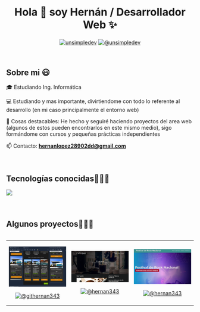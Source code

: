 <h1 align="center">Hola 👋  soy Hernán / Desarrollador Web ✨ </h1> 

<p align="center">
<a href="www.linkedin.com/in/hernán-lopéz" target="blank"><img align="center" src="https://img.shields.io/badge/LinkedIn-0077B5?style=for-the-badge&logo=linkedin&logoColor=white" alt="unsimpledev"/></a>
<a href = "mailto:hernanlopez28902dd@gmail.com" target="blank"><img align="center" src="https://img.shields.io/badge/Gmail-D14836?style=for-the-badge&logo=gmail&logoColor=white" alt="@unsimpledev"  /></a>
  </p>
<br>
<h2>Sobre mi 😃</h2>
<!--Intro start-->

<p align="left">
🎓 Estudiando Ing. Informática 
  
💻 Estudiando y mas importante, divirtiendome con todo lo referente al desarrollo (en mi caso principalmente el entorno web)

📝 Cosas destacables: He hecho y seguiré haciendo proyectos del area web (algunos de estos pueden encontrarlos en este mismo medio), sigo formándome con cursos y pequeñas prácticas independientes


📫 Contacto: **hernanlopez28902dd@gmail.com**
<!--Intro end-->
  </p>
<br>

<h2 >Tecnologías conocidas👨🏻‍💻</h2>
<!--tech stack icons-->
<p align="left">
  <a href="https://skillicons.dev">
    <img src="https://skillicons.dev/icons?i=php,flutter,py,css,html,js,nodejs,mysql,git,github,docker,vscode,linux,&perline=12" />
  </a>
</p>
<br>
<!-------------------------->
<div id="proyectos">
<h2 >Algunos proyectos👨🏻‍💻</h2>

<table align="left" >
<tr border="none">
  <td width="25%" align="center">
    <p align="center">
     <a href="https://github.com/Hernan343/Bienes_Raices-En-proceso-" title="Bienes Raices [En proceso]">
        <img align="center" width=100% src="https://github.com/Hernan343/Hernan343/blob/main/ejemplo.png"   alt="bienesraices" /></a>
      </p>
    <p align="center">
      <a href="https://github.com/Hernan343/Bienes_Raices-En-proceso-" target="blank"><img align="center" src="https://img.shields.io/badge/GitHub-100000?style=for-the-badge&logo=github&logoColor=white" alt="@githernan343" /></a>
    </p>       
</td>
<td width="25%" align="center">
    <p align="center">
     <a href="https://cafelopezacademy.netlify.app/" title="Cafetería Lopez">
        <img align="center" width=100% src="https://github.com/Hernan343/Cafeter-a-de-especialidad/blob/main/ejemplo2.png"   alt="cafeteria" /></a>
      </p>
    <p align="center">
      <a href="https://github.com/Hernan343/Cafeter-a-de-especialidad" target="blank"><img align="center" src="https://img.shields.io/badge/GitHub-100000?style=for-the-badge&logo=github&logoColor=white" alt="@hernan343" /></a>
    </p>       
</td>
  <td width="25%" align="center">
    <p align="center">
     <a href="https://rocknacionalfestival.netlify.app/" title="Rock Nacional Festival">
        <img align="center" width=100% src="https://github.com/Hernan343/Rock-Nacional/blob/main/ejemplo3.png"   alt="rock" /></a>
      </p>
    <p align="center">
      <a href="https://github.com/Hernan343/Rock-Nacional" target="blank"><img align="center" src="https://img.shields.io/badge/GitHub-100000?style=for-the-badge&logo=github&logoColor=white" alt="@hernan343" /></a>
    </p>       
</td>
  
</tr>
</table>
  </div>
<br>
<br><br>
<br>
<br><br><br>
<br><br>

<!------------------------->

